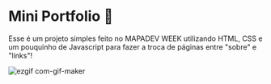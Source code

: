 # Mini Portfolio 📄
Esse é um projeto simples feito no MAPADEV WEEK utilizando HTML, CSS e um pouquinho de Javascript para fazer a troca de páginas entre "sobre" e "links"!



![ezgif com-gif-maker](https://user-images.githubusercontent.com/104478028/196333023-bdc81d75-329b-4d46-a542-aa51f60c43fe.gif)
